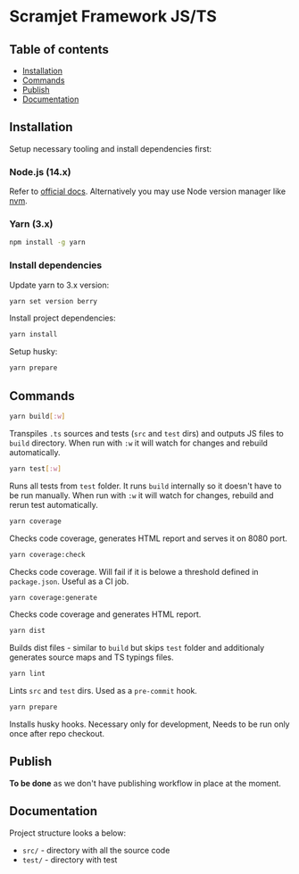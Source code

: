 # Scramjet Framework JS/TS

## Table of contents

- [Installation](#installation)
- [Commands](#commands)
- [Publish](#publish)
- [Documentation](#documentation)

## Installation

Setup necessary tooling and install dependencies first:

### Node.js (14.x)

Refer to [official docs](https://nodejs.org/en/download/). Alternatively you may use Node version manager like [nvm](https://github.com/nvm-sh/nvm).

### Yarn (3.x)

```bash
npm install -g yarn
```

### Install dependencies

Update yarn to 3.x version:

```bash
yarn set version berry
```

Install project dependencies:

```bash
yarn install
```

Setup husky:

```bash
yarn prepare
```

## Commands

```bash
yarn build[:w]
```

Transpiles `.ts` sources and tests (`src` and `test` dirs) and outputs JS files to `build` directory. When run with `:w` it will watch for changes and rebuild automatically.

```bash
yarn test[:w]
```

Runs all tests from `test` folder. It runs `build` internally so it doesn't have to be run manually. When run with `:w` it will watch for changes, rebuild and rerun test automatically.

```bash
yarn coverage
```

Checks code coverage, generates HTML report and serves it on 8080 port.

```bash
yarn coverage:check
```

Checks code coverage. Will fail if it is belowe a threshold defined in `package.json`. Useful as a CI job.

```bash
yarn coverage:generate
```

Checks code coverage and generates HTML report.

```bash
yarn dist
```

Builds dist files - similar to `build` but skips `test` folder and additionaly generates source maps and TS typings files.

```bash
yarn lint
```

Lints `src` and `test` dirs. Used as a `pre-commit` hook.

```bash
yarn prepare
```

Installs husky hooks. Necessary only for development, Needs to be run only once after repo checkout.

## Publish

**To be done** as we don't have publishing workflow in place at the moment.

## Documentation

Project structure looks a below:

* `src/` - directory with all the source code
* `test/` - directory with test
